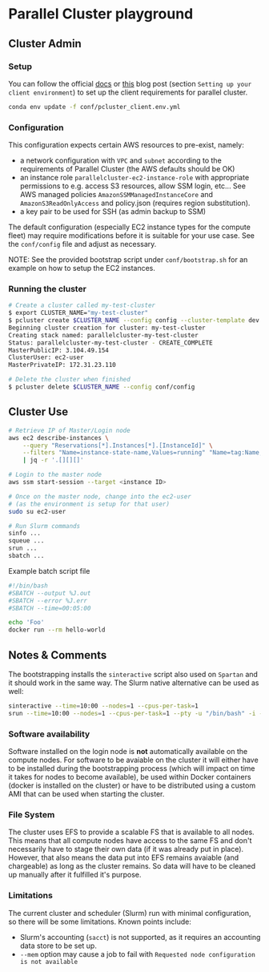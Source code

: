 # Parallel Cluster playground

## Cluster Admin

### Setup
You can follow the official [docs][install_doc] or [this][blog_1] blog post (section `Setting up your client environment`) to set up the client requirements for parallel cluster.

```bash
conda env update -f conf/pcluster_client.env.yml
```

### Configuration
This configuration expects certain AWS resources to pre-exist, namely:
- a network configuration with `VPC` and `subnet` according to the requirements of Parallel Cluster (the AWS defaults should be OK)
- an instance role `parallelcluster-ec2-instance-role` with appropriate permissions to e.g. access S3 resources, allow SSM login, etc... See AWS managed policies `AmazonSSMManagedInstanceCore` and `AmazonS3ReadOnlyAccess` and policy.json (requires region substitution).
- a key pair to be used for SSH (as admin backup to SSM)

The default configuration (especially EC2 instance types for the compute fleet) may require modifications before it is suitable for your use case. See the `conf/config` file and adjust as necessary.

NOTE: See the provided bootstrap script under `conf/bootstrap.sh` for an example on how to setup the EC2 instances.

### Running the cluster

```bash
# Create a cluster called my-test-cluster
$ export CLUSTER_NAME="my-test-cluster"
$ pcluster create $CLUSTER_NAME --config config --cluster-template dev --tags '{"Creator" : "'"$USER"'"}'
Beginning cluster creation for cluster: my-test-cluster
Creating stack named: parallelcluster-my-test-cluster
Status: parallelcluster-my-test-cluster - CREATE_COMPLETE
MasterPublicIP: 3.104.49.154
ClusterUser: ec2-user
MasterPrivateIP: 172.31.23.110

# Delete the cluster when finished
$ pcluster delete $CLUSTER_NAME --config conf/config
```

## Cluster Use

```bash
# Retrieve IP of Master/Login node
aws ec2 describe-instances \
    --query "Reservations[*].Instances[*].[InstanceId]" \
    --filters "Name=instance-state-name,Values=running" "Name=tag:Name,Values=Master" \
    | jq -r '.[][][]'

# Login to the master node
aws ssm start-session --target <instance ID>

# Once on the master node, change into the ec2-user
# (as the environment is setup for that user)
sudo su ec2-user

# Run Slurm commands
sinfo ...
squeue ...
srun ...
sbatch ...
```

Example batch script file
```bash
#!/bin/bash
#SBATCH --output %J.out
#SBATCH --error %J.err
#SBATCH --time=00:05:00

echo 'Foo'
docker run --rm hello-world
```


## Notes & Comments

The bootstrapping installs the `sinteractive` script also used on `Spartan` and it should work in the same way. The Slurm native alternative can be used as well: 

```bash
sinteractive --time=10:00 --nodes=1 --cpus-per-task=1
srun --time=10:00 --nodes=1 --cpus-per-task=1 --pty -u "/bin/bash" -i -l
```

### Software availability
Software installed on the login node is **not** automatically available on the compute nodes. For software to be avaiable on the cluster it will either have to be installed during the bootstrapping process (which will impact on time it takes for nodes to become available), be used within Docker containers (docker is installed on the cluster) or have to be distributed using a custom AMI that can be used when starting the cluster.

### File System
The cluster uses EFS to provide a scalable FS that is available to all nodes. This means that all compute nodes have access to the same FS and don't necessarily have to stage their own data (if it was already put in place). However, that also means the data put into EFS remains avaiable (and chargeable) as long as the cluster remains. So data will have to be cleaned up manually after it fulfilled it's purpose.

### Limitations
The current cluster and scheduler (Slurm) run with minimal configuration, so there will be some limitations. Known points include:

- Slurm's accounting (`sacct`) is not supported, as it requires an accounting data store to be set up.
- `--mem` option may cause a job to fail with `Requested node configuration is not available`

[install_doc]: https://docs.aws.amazon.com/parallelcluster/latest/ug/install.html
[blog_1]: https://aws.amazon.com/blogs/machine-learning/building-an-interactive-and-scalable-ml-research-environment-using-aws-parallelcluster/
